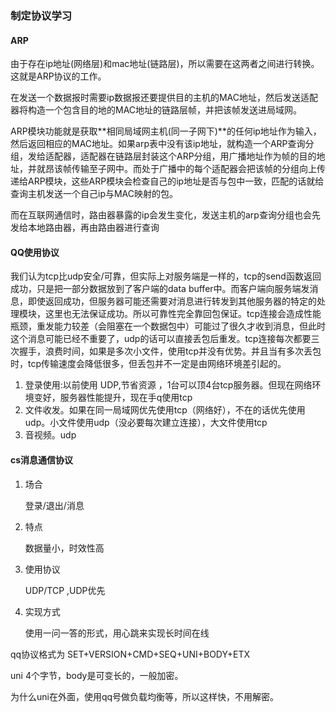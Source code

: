 ### 制定协议学习

#### ARP

由于存在ip地址(网络层)和mac地址(链路层)，所以需要在这两者之间进行转换。这就是ARP协议的工作。

在发送一个数据报时需要ip数据报还要提供目的主机的MAC地址，然后发送适配器将构造一个包含目的地的MAC地址的链路层帧，并把该帧发送进局域网。

ARP模块功能就是获取**相同局域网主机(同一子网下)**的任何ip地址作为输入，然后返回相应的MAC地址。如果arp表中没有该ip地址，就构造一个ARP查询分组，发给适配器，适配器在链路层封装这个ARP分组，用广播地址作为帧的目的地址，并就昂该帧传输至子网中。而处于广播中的每个适配器会把该帧的分组向上传递给ARP模块，这些ARP模块会检查自己的ip地址是否与包中一致，匹配的话就给查询主机发送一个自己ip与MAC映射的包。

而在互联网通信时，路由器暴露的ip会发生变化，发送主机的arp查询分组也会先发给本地路由器，再由路由器进行查询

#### QQ使用协议

我们认为tcp比udp安全/可靠，但实际上对服务端是一样的，tcp的send函数返回成功，只是把一部分数据放到了客户端的data buffer中。而客户端向服务端发消息，即使返回成功，但服务器可能还需要对消息进行转发到其他服务器的特定的处理模块，这里也无法保证成功。所以可靠性完全靠回包保证。tcp连接会造成性能瓶颈，重发能力较差（会阻塞在一个数据包中）可能过了很久才收到消息，但此时这个消息可能已经不重要了，udp的话可以直接丢包后重发。tcp连接每次都要三次握手，浪费时间，如果是多次小文件，使用tcp并没有优势。并且当有多次丢包时，tcp传输速度会降低很多，但丢包并不一定是由网络环境差引起的。

1. 登录使用:以前使用  UDP,节省资源 ，1台可以顶4台tcp服务器。但现在网络环境变好，服务器性能提升，现在手q使用tcp
2. 文件收发。如果在同一局域网优先使用tcp（网络好），不在的话优先使用udp。小文件使用udp（没必要每次建立连接），大文件使用tcp
3. 音视频。udp

#### cs消息通信协议

1. 场合

   登录/退出/消息

2. 特点

   数据量小，时效性高

3. 使用协议

   UDP/TCP ,UDP优先

4. 实现方式

   使用一问一答的形式，用心跳来实现长时间在线

qq协议格式为 SET+VERSION+CMD+SEQ+UNI+BODY+ETX

uni 4个字节，body是可变长的，一般加密。

为什么uni在外面，使用qq号做负载均衡等，所以这样快，不用解密。





